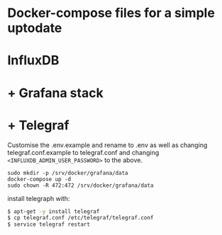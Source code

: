 # Docker-compose files for a simple uptodate
# InfluxDB
# + Grafana stack
# + Telegraf

Customise the .env.example and rename to .env
as well as changing telegraf.conf.example to telegraf.conf and changing `<INFLUXDB_ADMIN_USER_PASSWORD>` to the above.

```
sudo mkdir -p /srv/docker/grafana/data
docker-compose up -d
sudo chown -R 472:472 /srv/docker/grafana/data
```

install telegraph with:

```bash
$ apt-get -y install telegraf
$ cp telegraf.conf /etc/telegraf/telegraf.conf
$ service telegraf restart
```
